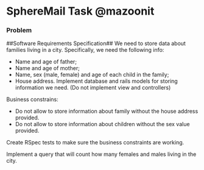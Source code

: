 # SphereMail Task @mazoonit

### Problem
##Software Requirements Specification##
We need to store data about families living in a city. Specifically, we need the following info:

- Name and age of father;
- Name and age of mother;
- Name, sex (male, female) and age of each child in the family;
- House address.
Implement database and rails models for storing information we need. (Do not implement view and controllers)

Business constrains:

- Do not allow to store information about family without the house address provided.
- Do not allow to store information about children without the sex value provided.

Create RSpec tests to make sure the business constraints are working.

Implement a query that will count how many females and males living in the city.
